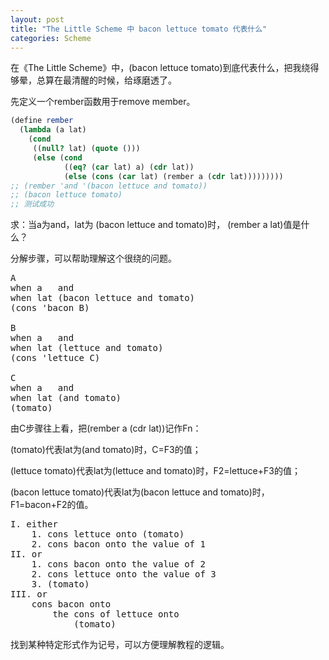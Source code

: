 ```yaml
---
layout: post
title: "The Little Scheme 中 bacon lettuce tomato 代表什么"
categories: Scheme
---
```


在《The Little Scheme》中，(bacon lettuce tomato)到底代表什么，把我绕得够晕，总算在最清醒的时候，给琢磨透了。

先定义一个rember函数用于remove member。
```scheme
(define rember
  (lambda (a lat)
    (cond
     ((null? lat) (quote ()))
     (else (cond
            ((eq? (car lat) a) (cdr lat))
            (else (cons (car lat) (rember a (cdr lat)))))))))
;; (rember 'and '(bacon lettuce and tomato))
;; (bacon lettuce tomato)
;; 测试成功
```
求：当a为and，lat为 (bacon lettuce and tomato)时， (rember a lat)值是什么？

分解步骤，可以帮助理解这个很绕的问题。
<pre>
A
when a   and
when lat (bacon lettuce and tomato)
(cons 'bacon B)

B
when a   and
when lat (lettuce and tomato)
(cons 'lettuce C)

C
when a   and
when lat (and tomato)
(tomato)
</pre>

由C步骤往上看，把(rember a (cdr lat))记作Fn：

(tomato)代表lat为(and tomato)时，C=F3的值；

(lettuce tomato)代表lat为(lettuce and tomato)时，F2=lettuce+F3的值；

(bacon lettuce tomato)代表lat为(bacon lettuce and tomato)时，F1=bacon+F2的值。

<pre>
I. either
    1. cons lettuce onto (tomato)
    2. cons bacon onto the value of 1
II. or
    1. cons bacon onto the value of 2
    2. cons lettuce onto the value of 3
    3. (tomato)
III. or
    cons bacon onto
        the cons of lettuce onto
            (tomato)
</pre>

找到某种特定形式作为记号，可以方便理解教程的逻辑。

